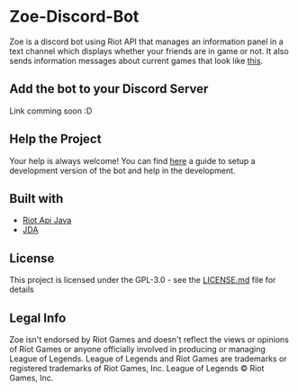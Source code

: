 # Zoe-Discord-Bot

Zoe is a discord bot using Riot API that manages an information panel in a text channel which displays whether your friends are in game or not. It also sends information messages about current games that look like [this](https://i.imgur.com/xvvkPn6.png).

## Add the bot to your Discord Server

Link comming soon :D

## Help the Project

Your help is always welcome! You can find [here](https://github.com/KaluNight/Zoe-Discord-Bot/wiki/Setup-a-development-environment-on-Windows-with-Eclipse) a guide to setup a development version of the bot and help in the development.

## Built with

* [Riot Api Java](https://github.com/taycaldwell/riot-api-java)
* [JDA](https://github.com/DV8FromTheWorld/JDA)

## License 

This project is licensed under the GPL-3.0 - see the [LICENSE.md](https://github.com/KaluNight/Zoe-Discord-Bot/blob/master/LICENSE) file for details

## Legal Info

Zoe isn't endorsed by Riot Games and doesn't reflect the views or opinions of Riot Games or anyone officially involved in producing or managing League of Legends. League of Legends and Riot Games are trademarks or registered trademarks of Riot Games, Inc. League of Legends © Riot Games, Inc.
